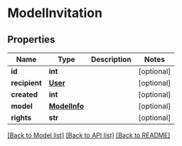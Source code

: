 # ModelInvitation

## Properties
Name | Type | Description | Notes
------------ | ------------- | ------------- | -------------
**id** | **int** |  | [optional] 
**recipient** | [**User**](User.md) |  | [optional] 
**created** | **int** |  | [optional] 
**model** | [**ModelInfo**](ModelInfo.md) |  | [optional] 
**rights** | **str** |  | [optional] 

[[Back to Model list]](../README.md#documentation-for-models) [[Back to API list]](../README.md#documentation-for-api-endpoints) [[Back to README]](../README.md)


